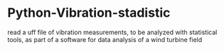 # Python-Vibration-stadistic
read a uff file of vibration measurements, to be analyzed with statistical tools, as part of a software for data analysis of a wind turbine field
